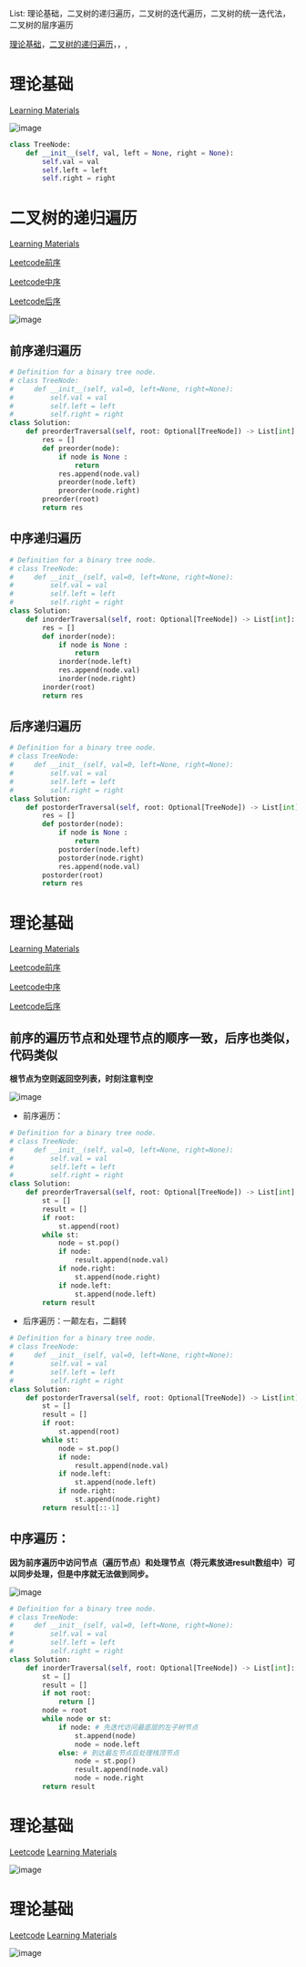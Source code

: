 List: 理论基础，二叉树的递归遍历，二叉树的迭代遍历，二叉树的统一迭代法，二叉树的层序遍历

[理论基础](#01)，[二叉树的递归遍历](#02)，[](#03)，[](#04),[](#05)

# <span id="01">理论基础</span>

[Learning Materials](https://programmercarl.com/%E4%BA%8C%E5%8F%89%E6%A0%91%E7%90%86%E8%AE%BA%E5%9F%BA%E7%A1%80.html#%E7%AE%97%E6%B3%95%E5%85%AC%E5%BC%80%E8%AF%BE)

![image](../images/binarytreetheory.png)

```python
class TreeNode:
    def __init__(self, val, left = None, right = None):
        self.val = val
        self.left = left
        self.right = right
```

# <span id="02">二叉树的递归遍历</span>

[Learning Materials](https://programmercarl.com/%E4%BA%8C%E5%8F%89%E6%A0%91%E7%9A%84%E9%80%92%E5%BD%92%E9%81%8D%E5%8E%86.html#%E7%AE%97%E6%B3%95%E5%85%AC%E5%BC%80%E8%AF%BE)

[Leetcode前序](https://leetcode.cn/problems/binary-tree-preorder-traversal/description/) 

[Leetcode中序](https://leetcode.cn/problems/binary-tree-inorder-traversal/description/) 

[Leetcode后序](https://leetcode.cn/problems/binary-tree-postorder-traversal/description/) 


![image](../images/binary-tree-traversal1.png)

## 前序递归遍历

```python
# Definition for a binary tree node.
# class TreeNode:
#     def __init__(self, val=0, left=None, right=None):
#         self.val = val
#         self.left = left
#         self.right = right
class Solution:
    def preorderTraversal(self, root: Optional[TreeNode]) -> List[int]:
        res = []
        def preorder(node):
            if node is None : 
                return
            res.append(node.val)
            preorder(node.left)
            preorder(node.right)
        preorder(root)
        return res
```

## 中序递归遍历

```python
# Definition for a binary tree node.
# class TreeNode:
#     def __init__(self, val=0, left=None, right=None):
#         self.val = val
#         self.left = left
#         self.right = right
class Solution:
    def inorderTraversal(self, root: Optional[TreeNode]) -> List[int]:
        res = []
        def inorder(node):
            if node is None : 
                return
            inorder(node.left)
            res.append(node.val)
            inorder(node.right)
        inorder(root)
        return res
```

## 后序递归遍历

```python
# Definition for a binary tree node.
# class TreeNode:
#     def __init__(self, val=0, left=None, right=None):
#         self.val = val
#         self.left = left
#         self.right = right
class Solution:
    def postorderTraversal(self, root: Optional[TreeNode]) -> List[int]:
        res = []
        def postorder(node):
            if node is None : 
                return
            postorder(node.left)
            postorder(node.right)
            res.append(node.val)
        postorder(root)
        return res
```

# <span id="03">理论基础</span>

[Learning Materials](https://programmercarl.com/%E4%BA%8C%E5%8F%89%E6%A0%91%E7%9A%84%E8%BF%AD%E4%BB%A3%E9%81%8D%E5%8E%86.html#%E7%AE%97%E6%B3%95%E5%85%AC%E5%BC%80%E8%AF%BE)

[Leetcode前序](https://leetcode.cn/problems/binary-tree-preorder-traversal/description/) 

[Leetcode中序](https://leetcode.cn/problems/binary-tree-inorder-traversal/description/) 

[Leetcode后序](https://leetcode.cn/problems/binary-tree-postorder-traversal/description/) 


## 前序的遍历节点和处理节点的顺序一致，后序也类似，代码类似

**根节点为空则返回空列表，时刻注意判空**

![image](../images/binary-tree-traversal2.png)

- 前序遍历：
  
```python
# Definition for a binary tree node.
# class TreeNode:
#     def __init__(self, val=0, left=None, right=None):
#         self.val = val
#         self.left = left
#         self.right = right
class Solution:
    def preorderTraversal(self, root: Optional[TreeNode]) -> List[int]:
        st = []
        result = []
        if root:
            st.append(root)
        while st:
            node = st.pop()
            if node:
                result.append(node.val)
            if node.right:
                st.append(node.right)
            if node.left:
                st.append(node.left)
        return result
```

- 后序遍历：一颠左右，二翻转

```python
# Definition for a binary tree node.
# class TreeNode:
#     def __init__(self, val=0, left=None, right=None):
#         self.val = val
#         self.left = left
#         self.right = right
class Solution:
    def postorderTraversal(self, root: Optional[TreeNode]) -> List[int]:
        st = []
        result = []
        if root:
            st.append(root)
        while st:
            node = st.pop()
            if node:
                result.append(node.val)
            if node.left:  
                st.append(node.left)
            if node.right:
                st.append(node.right)
        return result[::-1]
```

## 中序遍历：

**因为前序遍历中访问节点（遍历节点）和处理节点（将元素放进result数组中）可以同步处理，但是中序就无法做到同步。**

![image](../images/binary-tree-traversal3.png)

```python
# Definition for a binary tree node.
# class TreeNode:
#     def __init__(self, val=0, left=None, right=None):
#         self.val = val
#         self.left = left
#         self.right = right
class Solution:
    def inorderTraversal(self, root: Optional[TreeNode]) -> List[int]:
        st = []
        result = []
        if not root:
            return []
        node = root
        while node or st:
            if node: # 先迭代访问最底层的左子树节点
                st.append(node)
                node = node.left 
            else: # 到达最左节点后处理栈顶节点
                node = st.pop()
                result.append(node.val)
                node = node.right
        return result
```

# <span id="04">理论基础</span>

[Leetcode]() [Learning Materials]()

![image](../images/.png)

# <span id="05">理论基础</span>

[Leetcode]() [Learning Materials]()

![image](../images/.png)

